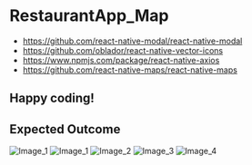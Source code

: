 # RestaurantApp_Map
- https://github.com/react-native-modal/react-native-modal
- https://github.com/oblador/react-native-vector-icons
- https://www.npmjs.com/package/react-native-axios
- https://github.com/react-native-maps/react-native-maps

## Happy coding!

## Expected Outcome

![Image_1](./images/images(1).gif)
![Image_1](./images/images(1).jpg)
![Image_2](./images/images(2).jpg)
![Image_3](./images/images(3).jpg)
![Image_4](./images/images(4).jpg)
